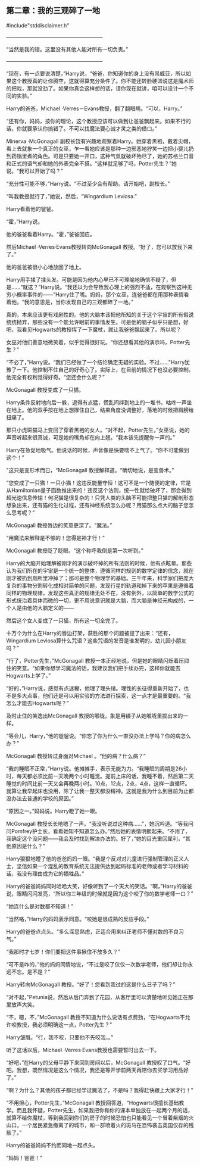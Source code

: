 ## 第二章：我的三观碎了一地

#include"stddisclaimer.h" 

 ——————————————————–

“当然是我的错。这里没有其他人能对所有一切负责。”

 ——————————————————–

“现在，有一点要说清楚，”Harry说，“爸爸，你知道你的身上没有吊威亚，所以如果这个教授真的让你腾空，这就得算充分条件了。你不能还转脸硬凹说这是魔术师的把戏，那就没劲了。如果你真会这样想的话，请你现在就讲，咱可以设计一个不同的实验。”

Harry的爸爸，Michael ·Verres－Evans教授，翻了翻眼睛。“可以，Harry。”

“还有你，妈妈，按你的理论，这个教授应该可以做到让爸爸飘起来。如果不行的话，你就要承认你搞错了。不可以找魔法要心诚才灵之类的借口。”

Minerva ·McGonagall 副校长饶有兴趣地观察着Harry。她穿着黑袍，戴着尖帽，看上去就象一个真正的女巫，乍一看她应该是那种一边邪恶地狞笑一边把小婴儿扔到药锅里煮的角色。可是只要她一开口，这种气氛就破坏殆尽了，她的苏格兰口音和正式的语气却和她的外表完全不搭。“这样就足够了吗，Potter先生？”她说。“我可以开始了吗？”

“充分性可能不够，”Harry说。“不过至少会有帮助。请开始吧，副校长。”

“叫我教授就行了，”她说，然后，“Wingardium Leviosa.”

Harry看着他的爸爸。

“霍，”Harry说。

他的爸爸看着Harry。“霍，”爸爸回应。

然后Michael ·Verres·Evans教授转向McGonagall 教授。“好了，您可以放我下来了。”

他的爸爸被很小心地放回了地上。

Harry用手揉了揉头发。可能是因为他内心早已不可理喻地确信不疑了，但是……“就这？”Harry说。“我还以为会导致我心理上的强烈不适，在观察到这种无穷小概率事件的——”Harry住了嘴。妈妈，那个女巫，连爸爸都在用那种表情看着他。“我的意思是，当你发现自己的三观都碎了一地。”

真的，本来应该更有戏剧性的。他的大脑本该把他所知的关于这个宇宙的所有假说统统抛弃，那些没有一个能允许眼前的事情发生。可是他的脑子似乎只是想，好吧，我看见Hogwarts的教授挥了一下魔杖，就让我爸爸飘起来了。所以呢？

女巫对他们善意地微笑着，似乎觉得很好玩。“你还想看其他的演示吗，Potter先生？”

“不必了，”Harry说。“我们已经做了一个结论确定无疑的实验。不过……"Harry犹豫了一下。他控制不住自己的好奇心了。实际上，在目前的情况下也没必要控制。他完全有权利觉得好奇。“您还会什么呢？”

McGonagall 教授变成了一只猫。

Harry条件反射地向后一躲，退得有点猛，慌乱间绊到地上的一堆书，咕咚一声坐在地上。他的双手按在地上想撑住自己，结果角度没调整好，落地的时候把肩膀给扭痛了。

那只小虎斑猫马上变回了穿着黑袍的女人。“对不起，Potter先生，”女巫说，她的声音听起来很真诚，可是她的嘴角却在向上翘。“我本该先提醒你一声的。”

Harry在急促地吸气。他说话的时候，声音像是快要喘不上气了。“你不可能做到这个！”

"这只是变形术而已，“McGonagall 教授解释道。“确切地说，是变兽术。”

“您变成了一只猫！一只小猫！这违反能量守恒！这可不是一个随便的定律，它是从Hamiltonian量子函数推出来的！违反这个法则，统一性就给破坏了，那会得到超光速信息传输！何况猫是很复杂的！只凭人类的头脑不可能把整只猫的解剖形态想象出来，还有猫的生化过程，还有神经系统怎么办呢？用猫那么点大的脑子您怎么思考呢？”

McGonagall 教授唇边的笑意更深了。“魔法。”

“用魔法来解释是不够的！您得是神才行！”

McGonagall 教授眨了眨眼。“这个称呼我倒是第一次听到。”

Harry的大脑开始理解被刚才的演示破坏掉的所有法则的时候，他有点眩晕。那些认为我们所在的宇宙是一个统一的整体，遵循同样的规则的数学定律的信念，就在刚才被扔到厕所里冲掉了；那可是整个物理学的基础。三千年来，科学家们把庞大复杂的事物分割转化成相对简单的问题，发现行星的轨道和掉下来的苹果是遵循着同样的物理规律，发现这些真正的规律无处不在，没有例外，以简单的数学公式的形式统治着具体而微的一切，更不用说意识就是大脑，而大脑是神经元构成的，一个人是由他的大脑定义的——

然后这个女人变成了一只猫，所有这一切全完了。

十万个为什么在Harry的唇边打架，获胜的那个问题被提了出来：“还有，Wingardium Leviosa算什么咒语？这些咒语的发音是谁发明的，幼儿园小朋友吗？”

“行了，Potter先生，”McGonagall 教授一本正经地说，但是她的眼睛闪烁着压抑住的笑意。“如果你想学习魔法的话，我建议我们把手续办完，这样你就能去Hogwarts上学了。”

“好的，”Harry说，感觉有点迷糊，他理了理头绪。理性的长征得重新开始了，也不是多大点事，他们还是可以用实验的方法进行探索，这一点才是最重要的。“我怎么才能去Hogwarts呢？”

及时止住的笑逸出McGonagall 教授的喉咙，象是用镊子从她喉咙里拔出来的一样。

“等会儿，Harry，”他的爸爸说。“你忘了你为什么一直没办法上学吗？你的病怎么办？”

McGonagall 教授转过身面对Michael 。“他的病？什么病？”

“我的睡眠不正常，”Harry说。他摊摊手，表示无能为力。“我睡眠的周期是26小时，每天都必须比前一天晚两个小时睡觉。提前上床的话，我睡不着，然后第二天睡觉的时间比前一天又会再晚两小时。10点，12点，2点，4点，这样一直循环。就算让我早起床也没用，除了让我一整天都没精神。这就是我为什么到目前为止都没办法去普通的学校的原因。”

“原因之一。”妈妈说。Harry瞪了她一眼。

McGonagall 教授长长地嗯了一声。“我没听说过这种病……"，她沉吟道。“等我问问Pomfrey护士长，看看她知不知道怎么办。”然后她的表情明朗起来。“不用了，我确定这个没问题——我会及时找到解决办法的。好了，”她的目光重回犀利，“其他原因是什么？”

Harry狠狠地瞪了他的爸爸妈妈一眼。“我是个反对对儿童进行强制管理的正义人士，坚信如果一个混乱的教育系统无法提供达到起码标准的老师或者学习材料的话，我没有理由成为它的牺牲品。”

Harry的爸爸妈妈同时哈哈大笑，好像听到了一个天大的笑话。“啊，”Harry的爸爸说，眼睛闪闪发亮，“所以你三年级的时候就是因为这个咬了你的数学老师一口？”

“她连什么是对数都不知道！”

“当然咯，”Harry的妈妈表示同意。“咬她是很成熟的反应手段。”

Harry的爸爸点点头。“多么深思熟虑，正适合用来纠正老师不懂对数的不良习气。”

“我那时才七岁！你们要把这件事揪住不放多久？”

“可不是咋的，”他的妈妈同情地说，“不过是咬了仅仅一次数学老师，他们却让你永远不忘。是不是？”

Harry转向McGonagall 教授。“好了！您看到我过的这是什么日子了吗？”

“对不起，”Petunia说，然后从后门奔到了花园，从客厅里可以清楚地听见她正在那里放声大笑。

“不，嗯，不，”McGonagall 教授不知道为什么说话有点费劲，“在Hogwarts不允许咬教授，我必须明确这一点，Potter先生？”

Harry皱眉。“行，我不咬，只要他不先咬我，。”

听了这话以后，Michael ·Verres·Evans教授也需要暂时出去一下。

“好吧，”在Harry的父母平静下来回到房间以后，McGonagall 教授叹了口气。“好吧。我想，既然情况是这么个情况，我还是等开学前两天再陪你去买学习用品好了。”

“啊？为什么？其他的孩子都已经学过魔法了，不是吗？我得赶快跟上大家才行！”

“不用担心，Potter先生，”McGonagall 教授回答道，“Hogwarts很擅长基础教学。而且我怀疑，Potter先生，如果我把你和你的课本单独放在一起两个月的话，就算不给你魔杖，等到我回到你们的房子的时候恐怕也只能看见一个冒着紫烟的火山口，一个居民紧急撤离了的城市，和一群喷着火的斑马在恐怖袭击英国仅存的残骸了。”

Harry的爸爸妈妈不约而同地一起点头。

“妈妈！爸爸！”